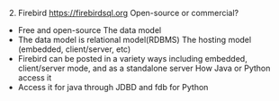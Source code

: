 2. Firebird 
https://firebirdsql.org
Open-source or commercial?
- Free and open-source 
The data model
- The data model is relational model(RDBMS)
The hosting model (embedded, client/server, etc)
- Firebird can be posted in a variety ways including embedded, client/server mode, and as a standalone server 
How Java or Python access it
- Access it for java through JDBD and fdb for Python 

